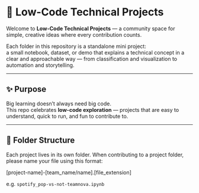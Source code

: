 # 🌱 Low-Code Technical Projects

Welcome to **Low-Code Technical Projects** — a community space for simple, creative ideas where every contribution counts.

Each folder in this repository is a standalone mini project:  
a small notebook, dataset, or demo that explains a technical concept in a clear and approachable way — from classification and visualization to automation and storytelling.

---

## ✨ Purpose

Big learning doesn’t always need big code.  
This repo celebrates **low-code exploration** — projects that are easy to understand, quick to run, and fun to contribute to.

---

## 📂 Folder Structure

Each project lives in its own folder. When contributing to a project folder, please name your file using this format:

[project-name]-[team_name/name].[file_extension]

e.g. `spotify_pop-vs-not-teamnova.ipynb`


